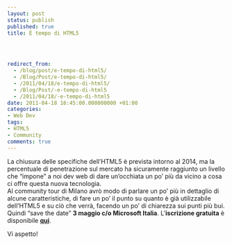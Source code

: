 ```yaml
---
layout: post
status: publish
published: true
title: È tempo di HTML5



  
redirect_from: 
  - /blog/post/e-tempo-di-html5/
  - /Blog/Post/e-tempo-di-html5/
  - /2011/04/18/e-tempo-di-html5/
  - /Blog/Post/-e-tempo-di-html5
  - /2011/04/18/-e-tempo-di-html5
date: 2011-04-18 16:45:00.000000000 +01:00
categories:
- Web Dev
tags:
- HTML5
- Community
comments: true
---
```

<p>La chiusura delle specifiche dell’HTML5 è prevista intorno al 2014, ma la percentuale di penetrazione sul mercato ha sicuramente raggiunto un livello che “impone” a noi dev web di dare un’occhiata un po’ più da vicino a cosa ci offre questa nuova tecnologia.   <br />Al community tour di Milano avrò modo di parlare un po’ più in dettaglio di alcune caratteristiche, di fare un po’ il punto su quanto è già utilizzabile dell’HTML5 e su ciò che verrà, facendo un po’ di chiarezza sui punti più bui.    <br />Quindi “save the date” <strong>3 maggio c/o Microsoft Italia</strong>. L’<strong>iscrizione gratuita</strong> è disponibile <a title="Community Tour Registrazione" href="http://communitydevtool.com/public/frmdetailevent.aspx?eventid=0703IIQDEDHMPMMECRHNNH" rel="nofollow" target="_blank"><strong>qui</strong></a>.</p>  <p>Vi aspetto!</p>
